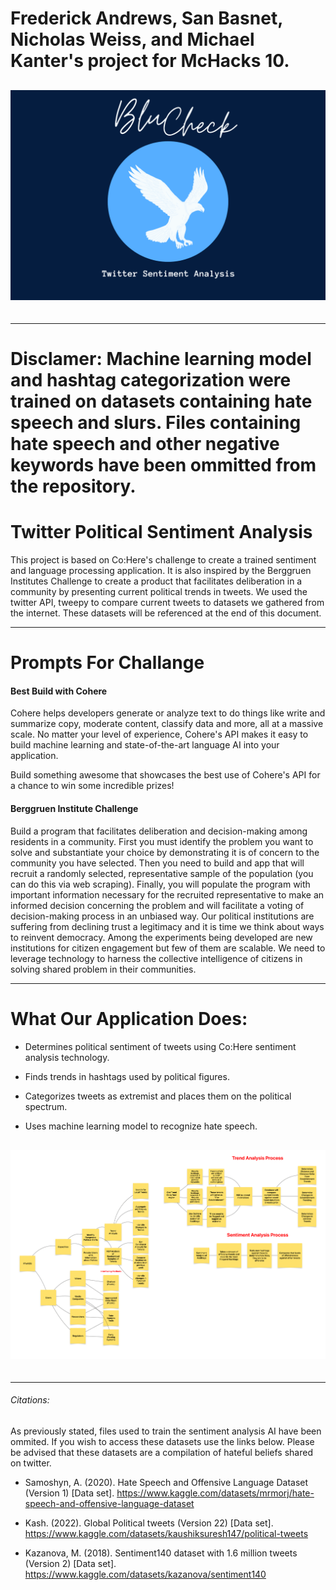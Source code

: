 # Frederick Andrews, San Basnet, Nicholas Weiss, and Michael Kanter's project for McHacks 10.

<div align="center"style="font-size:30px;">

![BluCheck Logo](/Assets/BluCheckLogo.png "BluCheck Logo")

</div>

---
# Disclamer: Machine learning model and hashtag categorization were trained on datasets containing hate speech and slurs. Files containing hate speech and other negative keywords have been ommitted from the repository.

# Twitter Political Sentiment Analysis


This project is based on Co:Here's challenge to create a trained sentiment and language processing application. It is also inspired by the Berggruen Institutes Challenge to create a product that facilitates deliberation in a community by presenting current political trends in tweets. We used the twitter API, tweepy to compare current tweets to datasets we gathered from the internet. These datasets will be referenced at the end of this document.

---

# Prompts For Challange

#### Best Build with Cohere

Cohere helps developers generate or analyze text to do things like write and summarize copy, moderate content, classify data and more, all at a massive scale. No matter your level of experience, Cohere's API makes it easy to build machine learning and state-of-the-art language AI into your application.

Build something awesome that showcases the best use of Cohere's API for a chance to win some incredible prizes!

#### Berggruen Institute Challenge

Build a program that facilitates deliberation and decision-making among residents in a community. First you must identify the problem you want to solve and substantiate your choice by demonstrating it is of concern to the community you have selected. Then you need to build and app that will recruit a randomly selected, representative sample of the population (you can do this via web scraping). Finally, you will populate the program with important information necessary for the recruited representative to make an informed decision concerning the problem and will facilitate a voting of decision-making process in an unbiased way. Our political institutions are suffering from declining trust a legitimacy and it is time we think about ways to reinvent democracy. Among the experiments being developed are new institutions for citizen engagement but few of them are scalable. We need to leverage technology to harness the collective intelligence of citizens in solving shared problem in their communities. 

---

# What Our Application Does:

- Determines political sentiment of tweets using Co:Here sentiment analysis technology.

- Finds trends in hashtags used by political figures.

- Categorizes tweets as extremist and places them on the political spectrum.

- Uses machine learning model to recognize hate speech.

<div align="center"style="font-size:30px;">

![Product Doc Board](/Assets/Product_doc_board-1.png "Product Doc Board")

</div>

---

###### Citations:

As previously stated, files used to train the sentiment analysis AI have been ommited. If you wish to access these datasets use the links below. Please be advised that these datasets are a compilation of hateful beliefs shared on twitter. 

- Samoshyn, A. (2020). Hate Speech and Offensive Language Dataset (Version 1) [Data set]. https://www.kaggle.com/datasets/mrmorj/hate-speech-and-offensive-language-dataset

- Kash. (2022). Global Political tweets (Version 22) [Data set]. https://www.kaggle.com/datasets/kaushiksuresh147/political-tweets

- Kazanova, M. (2018). Sentiment140 dataset with 1.6 million tweets (Version 2) [Data set]. https://www.kaggle.com/datasets/kazanova/sentiment140
